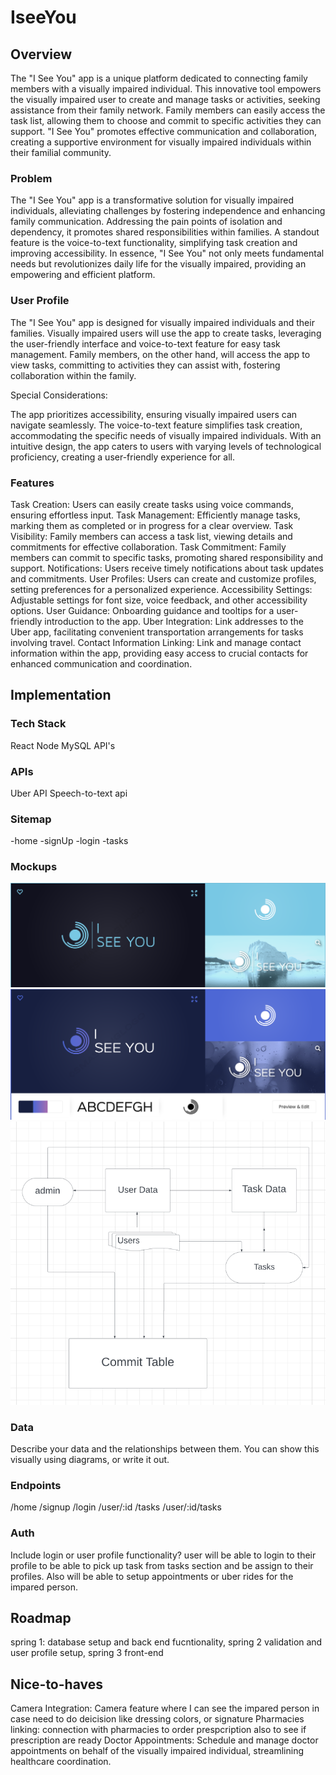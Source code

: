 # IseeYou

## Overview

The "I See You" app is a unique platform dedicated to connecting family members with a visually impaired individual. This innovative tool empowers the visually impaired user to create and manage tasks or activities, seeking assistance from their family network. Family members can easily access the task list, allowing them to choose and commit to specific activities they can support. "I See You" promotes effective communication and collaboration, creating a supportive environment for visually impaired individuals within their familial community.

### Problem

The "I See You" app is a transformative solution for visually impaired individuals, alleviating challenges by fostering independence and enhancing family communication. Addressing the pain points of isolation and dependency, it promotes shared responsibilities within families. A standout feature is the voice-to-text functionality, simplifying task creation and improving accessibility. In essence, "I See You" not only meets fundamental needs but revolutionizes daily life for the visually impaired, providing an empowering and efficient platform.

### User Profile

The "I See You" app is designed for visually impaired individuals and their families. Visually impaired users will use the app to create tasks, leveraging the user-friendly interface and voice-to-text feature for easy task management. Family members, on the other hand, will access the app to view tasks, committing to activities they can assist with, fostering collaboration within the family.

Special Considerations:

The app prioritizes accessibility, ensuring visually impaired users can navigate seamlessly. The voice-to-text feature simplifies task creation, accommodating the specific needs of visually impaired individuals. With an intuitive design, the app caters to users with varying levels of technological proficiency, creating a user-friendly experience for all.

### Features

Task Creation:
Users can easily create tasks using voice commands, ensuring effortless input.
Task Management:
Efficiently manage tasks, marking them as completed or in progress for a clear overview.
Task Visibility:
Family members can access a task list, viewing details and commitments for effective collaboration.
Task Commitment:
Family members can commit to specific tasks, promoting shared responsibility and support.
Notifications:
Users receive timely notifications about task updates and commitments.
User Profiles:
Users can create and customize profiles, setting preferences for a personalized experience.
Accessibility Settings:
Adjustable settings for font size, voice feedback, and other accessibility options.
User Guidance:
Onboarding guidance and tooltips for a user-friendly introduction to the app.
Uber Integration:
Link addresses to the Uber app, facilitating convenient transportation arrangements for tasks involving travel.
Contact Information Linking:
Link and manage contact information within the app, providing easy access to crucial contacts for enhanced communication and coordination.

## Implementation

### Tech Stack

React
Node
MySQL
API's

### APIs

Uber API
Speech-to-text api 

### Sitemap

-home
-signUp
-login
-tasks


### Mockups

![logos](./src/assets/screenshots/Screenshot%202023-11-14%20at%202.55.33%20PM.png)
![logoIdea](./src/assets/screenshots/Screenshot%202023-11-14%20at%202.55.46%20PM.png)
![diagram](./src/assets/screenshots/Screenshot%202023-11-14%20at%2011.08.42%20PM.png)

### Data

Describe your data and the relationships between them. You can show this visually using diagrams, or write it out. 

### Endpoints

/home
/signup
/login
/user/:id
/tasks
/user/:id/tasks



### Auth

Include login or user profile functionality? user will be able to login to their profile to be able to pick up task from tasks section and be assign to their profiles. Also will be able to setup appointments or uber rides for the impared person.


## Roadmap

spring 1: database setup and back end fucntionality, spring 2 validation and user profile setup, spring 3 front-end 

## Nice-to-haves
Camera Integration:
Camera feature where I can  see the impared person in case need to do deicision like dressing colors, or signature 
Pharmacies linking:
connection with pharmacies to order prespcription also to see if prescription are ready
Doctor Appointments:
Schedule and manage doctor appointments on behalf of the visually impaired individual, streamlining healthcare coordination.
